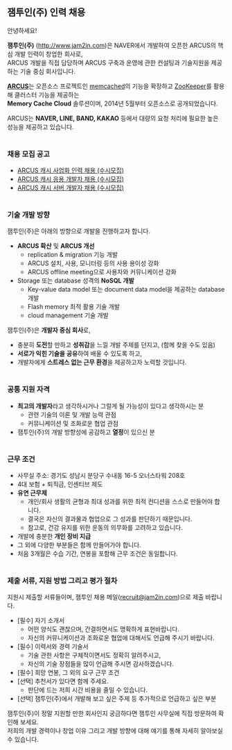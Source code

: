 ## 잼투인(주) 인력 채용

안녕하세요!

**잼투인(주)** (<http://www.jam2in.com>)은 NAVER에서 개발하여 오픈한 ARCUS의 핵심 개발 인력이 창업한 회사로, <br />
ARCUS 개발을 직접 담당하며 ARCUS 구축과 운영에 관한 컨설팅과 기술지원을 제공하는 기술 중심 회사입니다. 

[**ARCUS**](<http://naver.github.io/arcus>)는 오픈소스 프로젝트인 [memcached](<https://memcached.org>)의 기능을 확장하고
[ZooKeeper](<https://zookeeper.apache.org>)를 활용해 클러스터 기능을 제공하는 <br />
**Memory Cache Cloud** 솔루션이며, 2014년 5월부터 오픈소스로 공개되었습니다.

ARCUS는 **NAVER, LINE, BAND, KAKAO** 등에서 대량의 요청 처리에 필요한 높은 성능을 제공하고 있습니다.
<br /> &nbsp;

### 채용 모집 공고

- [ARCUS 캐시 사업화 인력 채용 (수시모집)](business_job_202110.md)
- [ARCUS 캐시 응용 개발자 채용 (수시모집)](dev_arcus_apptech_job_202110.md)
- [ARCUS 캐시 서버 개발자 채용 (수시모집)](dev_arcus_server_job_202110.md)
<br /> &nbsp;
<!---
2020년 잼투인 채용입니다. (현재는 채용 기간이 아니며, 참조 용도입니다.)<br />

- [ARCUS 서버 개발자 채용 (참조용)](dev_nosql_job_always.md)
- [ARCUS 응용 개발자 채용 (참조용)](dev_arcus_apptech_job_always.md)
- [NoSQL 마케팅/기술영업 채용 (참조용)](marketing_sales_job_always.md)
<br /> &nbsp;
--->

<!---
- [ARCUS 마케팅/기술영업 채용 (5/25 ~ 6/26)](marketing_sales_job_202006.md)
<br /> &nbsp;
--->

<!---
- [NoSQL System SW 신입/경력 개발자 채용 (2018 9/18 ~ 9/30)](dev_nosql_2018_second_half.md)
- [NoSQL System SW 인턴 개발자 채용 (2018 9/18 ~ 9/30)](dev_intern_2018_second_half.md)
<br /> &nbsp;

마케팅/기술영업 분야는 상시 모집합니다. <br />
- [NoSQL System SW 마케팅/기술영업 채용](marketing_sales_job_always.md)
<br /> &nbsp;
--->

### 기술 개발 방향 

잼투인(주)은 아래의 방향으로 개발을 진행하고자 합니다.

- **ARCUS 확산** 및 **ARCUS 개선**
  - replication & migration 기능 개발
  - ARCUS 설치, 사용, 모니터링 등의 사용 용이성 강화
  - ARCUS offline meeting으로 사용자와 커뮤니케이션 강화
- Storage 또는 database 성격의 **NoSQL 개발**
  - Key-value data model 또는 document data model을 제공하는 database 개발
  - Flash memory 최적 활용 기술 개발
  - cloud management 기술 개발

잼투인(주)은 **개발자 중심 회사**로,

- 충분히 **도전**할 만하고 **성취감**을 느낄 개발 주제를 던지고, (함께 찾을 수도 있음)
- **서로가 익힌 기술을 공유**하여 배울 수 있도록 하고,
- 개발자에게 **스트레스 없는 근무 환경**을 제공하고자 노력할 것입니다.
<br /> &nbsp;

### 공통 지원 자격

- **최고의 개발자**라고 생각하시거나 그럴게 될 가능성이 있다고 생각하시는 분
  - 관련 기술의 이론 및 개발 능력 관점
  - 커뮤니케이션 및 조화로운 협업 관점
- 잼투인(주)의 개발 방향성에 공감하고 **열정**이 있으신 분
<br /> &nbsp;

### 근무 조건

- 사무실 주소: 경기도 성남시 분당구 수내동 16-5 오너스타워 208호
- 4대 보험 + 퇴직금, 인센티브 제도
- **유연 근무제**
  - 개인/회사 생활의 균형과 최대 성과를 위한 최적 컨디션을 스스로 만들어야 합니다.
  - 결국은 자신의 결과물과 협업으로 그 성과를 판단하기 때문입니다.
  - 참고로, 건강 유지를 위한 운동의 의무화를 고려하고 있습니다.
- 개발에 충분한 **개인 장비 지급**
- 그 외에 다양한 부분들은 함께 만들어가야 합니다.
- 처음 3개월은 수습 기간, 연봉을 포함해 근무 조건은 동일합니다.
<br /> &nbsp;

### 제출 서류, 지원 방법 그리고 평가 절차

지원시 제출할 서류들이며, 잼투인 채용 메일(recruit@jam2in.com)으로 제출 바랍니다.

- [필수] 자기 소개서 
  - 어떤 양식도 괜찮으며, 간결하면서도 명확하게 표현바랍니다.
  - 자신의 커뮤니케이션과 조화로운 협업에 대해서도 언급해 주시기 바랍니다.
- [필수] 이력서와 경력 기술서
  - 기술 관한 사항은 구체적이면서도 정확히 알려주시고,
  - 자신의 기술 장점들을 많이 언급해 주시면 감사하겠습니다.
- [필수] 희망 연봉, 그 외의 요구 근무 조건
- [선택] 추천서가 있다면 함께 주세요. 
  - 판단에 드는 저희 시간 비용을 줄일 수 있습니다. 
- [선택] 잼투인(주)에서 개발해 보고 싶은 주제 등 추가적으로 언급하고 싶은 부분

잼투인(주)이 정말 지원할 만한 회사인지 궁금하다면 잼투인 사무실에 직접 방문하여 확인해 보세요. <br />
저희의 개발 경력이나 창업 이유 그리고 개발 방향에 대해 얘기를 통해 자세히 알아보실 수 있습니다.
